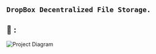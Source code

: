 ## ``` DropBox Decentralized File Storage. ```


## 🔧  :
![Project Diagram](https://i.gyazo.com/2738ea6743a40036756b1b5714ab9fa8.png)